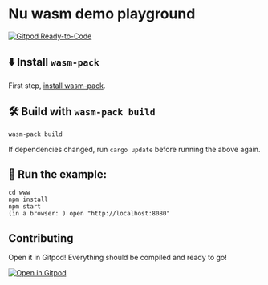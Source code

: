 # Nu wasm demo playground

[![Gitpod Ready-to-Code](https://img.shields.io/badge/Gitpod-Ready--to--Code-blue?logo=gitpod)](https://gitpod.io/#https://github.com/nushell/wasm-nu)

## ⬇️ Install `wasm-pack`

First step, [install wasm-pack](https://rustwasm.github.io/wasm-pack/installer/).

## 🛠️ Build with `wasm-pack build`

```
wasm-pack build
```

If dependencies changed, run `cargo update` before running the above again.

## 🚴 Run the example:

```
cd www
npm install
npm start
(in a browser: ) open "http://localhost:8080"
```

## Contributing

Open it in Gitpod! Everything should be compiled and ready to go!

[![Open in Gitpod](https://gitpod.io/button/open-in-gitpod.svg)](https://gitpod.io/#https://github.com/nushell/wasm-nu)
